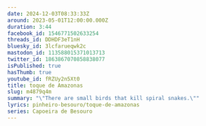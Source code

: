 ```yaml
---
date: 2024-12-03T08:33:33Z
around: 2023-05-01T12:00:00.000Z
duration: 3:44
facebook_id: 1546771502633254
threads_id: DDHDF3eT1nH
bluesky_id: 3lcfarueqwk2c
mastodon_id: 113588015371013713
twitter_id: 1863867070858838077
isPublished: true
hasThumb: true
youtube_id: fRZUy2n5Xt0
title: toque de Amazonas
slug: m4879q4m
summary: "\"There are small birds that kill spiral snakes.\""
lyrics: pinheiro-besouro/toque-de-amazonas
series: Capoeira de Besouro
---
```

